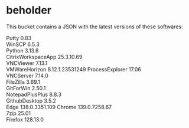 # beholder
This bucket contains a JSON with the latest versions of these softwares:

Putty              0.83           
WinSCP             6.5.3          
Python             3.13.6         
CitrixWorkspaceApp 25.3.10.69     
VNCViewer          7.13.1         
VMWareHorizon      8.12.1.23531249
ProcessExplorer    17.06          
VNCServer          7.14.0         
FileZilla          3.69.1         
GitForWin          2.50.1         
NotepadPlusPlus    8.8.3          
GithubDesktop      3.5.2          
Edge               138.0.3351.109 
Chrome             139.0.7258.67  
7zip               25.01          
Firefox            128.13.0         



